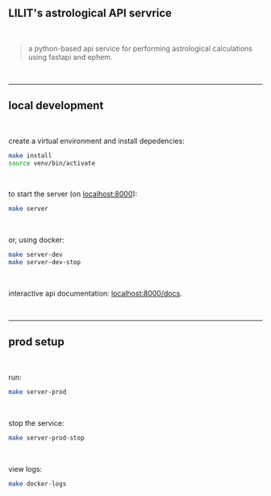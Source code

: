 ## LILIT's astrological API servrice

<br>

> a python-based api service for performing astrological calculations using fastapi and ephem.

<br>

---

## local development

<br>

create a virtual environment and install depedencies:

```bash
make install
source venv/bin/activate
```

<br>

to start the server (on [localhost:8000](http://localhost:8000)):

```bash
make server
```

<br>

or, using docker:

```bash
make server-dev
make server-dev-stop
```

<br>

interactive api documentation: [localhost:8000/docs](http://localhost:8000/docs).

<br>

---

## prod setup

<br>

run:

```bash
make server-prod
```

<br>

stop the service:

```bash
make server-prod-stop
```

<br>

view logs:

```bash
make docker-logs
```
